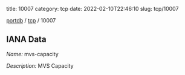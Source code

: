title: 10007
category: tcp
date: 2022-02-10T22:46:10
slug: tcp/10007

[portdb](/) / [tcp](/category/tcp.html) / 10007


## IANA Data

_Name:_ mvs-capacity

_Description:_ MVS Capacity

